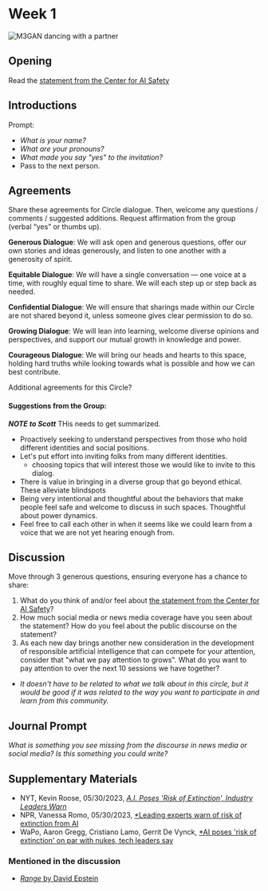 # Week 1
![*M3GAN dancing with a partner*](https://media.giphy.com/media/RQTwEntKmjHvTeJnIQ/giphy.gif)

## Opening
Read the [statement from the Center for AI Safety](https://www.safe.ai/statement-on-ai-risk#open-letter)

## Introductions
Prompt:
* *What is your name?*
* *What are your pronouns?*
* *What made you say "yes" to the invitation?*
* Pass to the next person.

## Agreements
Share these agreements for Circle dialogue. Then, welcome any questions / comments / suggested additions. Request affirmation from the group (verbal “yes” or thumbs up).

**Generous Dialogue**: We will ask open and generous questions, offer our own stories and ideas generously, and listen to one another with a generosity of spirit.

**Equitable Dialogue**: We will have a single conversation — one voice at a time, with roughly equal time to share. We will each step up or step back as needed.

**Confidential Dialogue**: We will ensure that sharings made within our Circle are not shared beyond it, unless someone gives clear permission to do so.

**Growing Dialogue**: We will lean into learning, welcome diverse opinions and perspectives, and support our mutual growth in knowledge and power.

**Courageous Dialogue**: We will bring our heads and hearts to this space, holding hard truths while looking towards what is possible and how we can best contribute.

Additional agreements for this Circle?

#### Suggestions from the Group:
***NOTE to Scott*** THis needs to get summarized.

* Proactively seeking to understand perspectives from those who hold different identities and social positions.
* Let's put effort into inviting folks from many different identities.
    * choosing topics that will interest those we would like to invite to this dialog.
* There is value in bringing in a diverse group that go beyond ethical. These alleviate blindspots
* Being very intentional and thoughtful about the behaviors that make people feel safe and welcome to discuss in such spaces. Thoughtful about power dynamics.
* Feel free to call each other in when it seems like we could learn from a voice that we are not yet hearing enough from.

## Discussion
Move through 3 generous questions, ensuring everyone has a chance to share:

1. What do you think of and/or feel about [the statement from the Center for AI Safety](https://www.safe.ai/statement-on-ai-risk#open-letter)?
2. How much social media or news media coverage have you seen about the statement? How do you feel about the public discourse on the statement?
3. As each new day brings another new consideration in the development of responsible artificial intelligence that can compete for your attention, consider that "what we pay attention to grows". What do you want to pay attention to over the next 10 sessions we have together?
  * *It doesn't have to be related to what we talk about in this circle, but it would be good if it was related to the way you want to participate in and learn from this community.*

## Journal Prompt
*What is something you see missing from the discourse in news media or social media? Is this something you could write?*

## Supplementary Materials
* NYT, Kevin Roose, 05/30/2023, [*A.I. Poses 'Risk of Extinction', Industry Leaders Warn*](https://www.nytimes.com/2023/05/30/technology/ai-threat-warning.html)
* NPR, Vanessa Romo, 05/30/2023, [*Leading experts warn of risk of extinction from AI](https://www.npr.org/2023/05/30/1178943163/ai-risk-extinction-chatgpt)
* WaPo, Aaron Gregg, Cristiano Lamo, Gerrit De Vynck, [*AI poses 'risk of extinction' on par with nukes, tech leaders say](https://www.washingtonpost.com/business/2023/05/30/ai-poses-risk-extinction-industry-leaders-warn/)

### Mentioned in the discussion
* [*Range* by David Epstein](https://davidepstein.com/the-range/)
